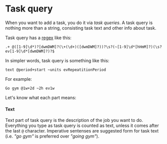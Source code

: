 Task query
====


When you want to add a task, you do it via _task queries_. A task query is nothing
more than a string, consisting task text and other info about task.

Task query has a [regex](https://en.wikipedia.org/wiki/Regular_expression) like this:
```
.+ @([1-9]\d*)?[dwmDWM]?(\+(\d+)([dwmDWM]?))?\s?(~[1-9]\d*[hHmM]?)(\s?ev[1-9]\d*[dwmDWM]?)?$
```
In simpler words, task query is something like this:
```
text @period+start ~units evRepeatitionPeriod
```
For example:
```
Go gym @1w+2d ~2h ev1w
```
Let's know what each part means:

#### Text
Text part of task query is the description of the job you want to do. Everything you type as task query is counted as text, unless it comes after the last `@` character. Imperative sentenses  are suggested form for task text (i.e. _"go gym"_ is preferred over _"going gym"_). 
